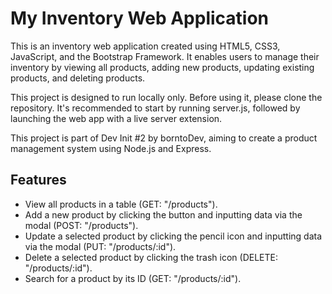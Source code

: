 # My Inventory Web Application

This is an inventory web application created using HTML5, CSS3, JavaScript, and the Bootstrap Framework. It enables users to manage their inventory by viewing all products, adding new products, updating existing products, and deleting products.

This project is designed to run locally only. Before using it, please clone the repository. It's recommended to start by running server.js, followed by launching the web app with a live server extension.

This project is part of Dev Init #2 by borntoDev, aiming to create a product management system using Node.js and Express.

## Features

- View all products in a table (GET: "/products").
- Add a new product by clicking the button and inputting data via the modal (POST: "/products").
- Update a selected product by clicking the pencil icon and inputting data via the modal (PUT: "/products/:id").
- Delete a selected product by clicking the trash icon (DELETE: "/products/:id").
- Search for a product by its ID (GET: "/products/:id").
